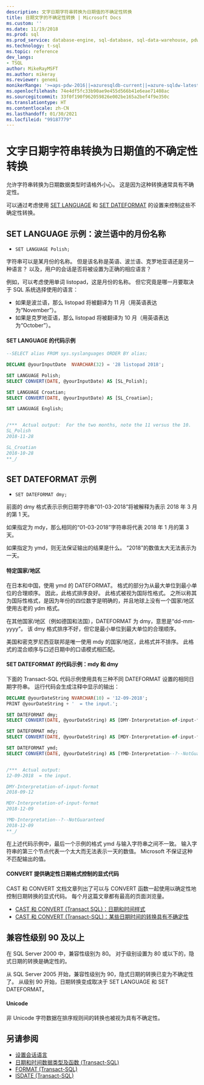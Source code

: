 ```yaml
---
description: 文字日期字符串转换为日期值的不确定性转换
title: 日期文字的不确定性转换 | Microsoft Docs
ms.custom: ''
ms.date: 11/19/2018
ms.prod: sql
ms.prod_service: database-engine, sql-database, sql-data-warehouse, pdw
ms.technology: t-sql
ms.topic: reference
dev_langs:
- TSQL
author: MikeRayMSFT
ms.author: mikeray
ms.reviewer: genemi
monikerRange: '>=aps-pdw-2016||=azuresqldb-current||=azure-sqldw-latest||>=sql-server-2016||>=sql-server-linux-2017||=azuresqldb-mi-current'
ms.openlocfilehash: 74e4df5fc33b90ae9e455d566b41e6eae71408ac
ms.sourcegitcommit: 33f0f190f962059826e002be165a2bef4f9e350c
ms.translationtype: HT
ms.contentlocale: zh-CN
ms.lasthandoff: 01/30/2021
ms.locfileid: "99187779"
---
```

# <a name="nondeterministic-conversion-of-literal-date-strings-into-date-values"></a>文字日期字符串转换为日期值的不确定性转换

允许字符串转换为日期数据类型时请格外小心。 这是因为这种转换通常具有不确定性。

可以通过考虑使用 [SET LANGUAGE](../statements/set-language-transact-sql.md) 和 [SET DATEFORMAT](../statements/set-dateformat-transact-sql.md) 的设置来控制这些不确定性转换。



## <a name="set-language-example-month-name-in-polish"></a>SET LANGUAGE 示例：波兰语中的月份名称

- `SET LANGUAGE Polish;`

字符串可以是某月份的名称。 但是该名称是英语、波兰语、克罗地亚语还是另一种语言？ 以及，用户的会话是否将被设置为正确的相应语言？

例如，可以考虑使用单词 listopad，这是月份的名称。 但它究竟是哪一月要取决于 SQL 系统选择使用的语言：
- 如果是波兰语，那么 listopad 将被翻译为 11 月（用英语表达为“November”）。
- 如果是克罗地亚语，那么 listopad 将被翻译为 10 月（用英语表达为“October”）。

#### <a name="code-example-of-set-language"></a>SET LANGUAGE 的代码示例

```sql
--SELECT alias FROM sys.syslanguages ORDER BY alias;

DECLARE @yourInputDate  NVARCHAR(32) = '28 listopad 2018';

SET LANGUAGE Polish;
SELECT CONVERT(DATE, @yourInputDate) AS [SL_Polish];

SET LANGUAGE Croatian;
SELECT CONVERT(DATE, @yourInputDate) AS [SL_Croatian];

SET LANGUAGE English;


/***  Actual output:  For the two months, note the 11 versus the 10.
SL_Polish
2018-11-28

SL_Croatian
2018-10-28
**_/
```



## <a name="set-dateformat-example"></a>SET DATEFORMAT 示例

- `SET DATEFORMAT dmy;`

前面的 dmy 格式表示示例日期字符串“01-03-2018”将被解释为表示 2018 年 3 月的第 1 天。

如果指定为 mdy，那么相同的“01-03-2018”字符串将代表 2018 年 1 月的第 3 天。

如果指定为 ymd，则无法保证输出的结果是什么。 “2018”的数值太大无法表示为一天。
<!--
The preceding claim of "no guarantee" might be incorrect, in the minds of the SQL query engine Developer team?
-->

#### <a name="specific-countries"></a>特定国家/地区

在日本和中国，使用 ymd 的 DATEFORMAT。 格式的部分为从最大单位到最小单位的合理顺序。 因此，此格式排序良好。 此格式被视为国际性格式。 之所以称其为国际性格式，是因为年份的四位数字是明确的，并且地球上没有一个国家/地区使用古老的 ydm 格式。

在其他国家/地区（例如德国和法国），DATEFORMAT 为 dmy，意思是“dd-mm-yyyy”。 该 dmy 格式排序不好，但它是最小单位到最大单位的合理顺序。

美国和密克罗尼西亚联邦是唯一使用 mdy 的国家/地区，此格式并不排序。 此格式的混合顺序与口述日期中的口语模式相匹配。

#### <a name="code-example-of-set-dateformat-mdy-versus-dmy"></a>SET DATEFORMAT 的代码示例：mdy 和 dmy

下面的 Transact-SQL 代码示例使用具有三种不同 DATEFORMAT 设置的相同日期字符串。 运行代码会生成注释中显示的输出：

```sql
DECLARE @yourDateString NVARCHAR(10) = '12-09-2018';
PRINT @yourDateString + '  = the input.';

SET DATEFORMAT dmy;
SELECT CONVERT(DATE, @yourDateString) AS [DMY-Interpretation-of-input-format];

SET DATEFORMAT mdy;
SELECT CONVERT(DATE, @yourDateString) AS [MDY-Interpretation-of-input-format];

SET DATEFORMAT ymd;
SELECT CONVERT(DATE, @yourDateString) AS [YMD-Interpretation--?--NotGuaranteed];


/***  Actual output:
12-09-2018  = the input.

DMY-Interpretation-of-input-format
2018-09-12

MDY-Interpretation-of-input-format
2018-12-09

YMD-Interpretation--?--NotGuaranteed
2018-12-09
**_/
```

在上述代码示例中，最后一个示例的格式 ymd 与输入字符串之间不一致。 输入字符串的第三个节点代表一个太大而无法表示一天的数值。 Microsoft 不保证这种不匹配输出的值。

#### <a name="convert-offers-explicit-codes-for-_deterministic_-control-of-date-formats"></a>CONVERT 提供确定性日期格式控制的显式代码

CAST 和 CONVERT 文档文章列出了可以与 CONVERT 函数一起使用以确定性地控制日期转换的显式代码。 每个月这篇文章都有最高的页面浏览量。

- [CAST 和 CONVERT (Transact SQL)：日期和时间样式](../functions/cast-and-convert-transact-sql.md#date-and-time-styles)
- [CAST 和 CONVERT (Transact-SQL)：某些日期时间的转换具有不确定性](../functions/cast-and-convert-transact-sql.md#certain-datetime-conversions-are-nondeterministic)



## <a name="compatibility-level-90-and-above"></a>兼容性级别 90 及以上

在 SQL Server 2000 中，兼容性级别为 80。 对于级别设置为 80 或以下的，隐式日期的转换是确定性的。

从 SQL Server 2005 开始，兼容性级别为 90，隐式日期的转换已变为不确定性了。 从级别 90 开始，日期转换变成取决于 SET LANGUAGE 和 SET DATEFORMAT。

#### <a name="unicode"></a>Unicode

<!-- The next live sentence needs an explanatory example!  N'somethingHere?'.
-->
非 Unicode 字符数据在排序规则间的转换也被视为具有不确定性。



## <a name="see-also"></a>另请参阅

- [设置会话语言](../../relational-databases/collations/set-a-session-language.md)
- [日期和时间数据类型及函数 (Transact-SQL)](../functions/date-and-time-data-types-and-functions-transact-sql.md)
- [FORMAT (Transact-SQL)](../functions/format-transact-sql.md)
- [ISDATE (Transact-SQL)](../functions/isdate-transact-sql.md)



<!--
This new article is linked-to by the following articles (at least initially on 2018/11/19).....
...
* docs/relational-databases/views/create-indexed-views.md
* docs/relational-databases/indexes/indexes-on-computed-columns.md
* docs/t-sql/functions/cast-and-convert-transact-sql.md
...
As a reaction to public PR 1279, this approach of creating a new article to link to is a better alternative than a docs/includes/ approach.
GeneMi (MightyPen), 2018/11/19
-->

